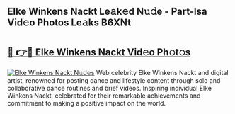## Elke Winkens Nackt Le𝚊k𝚎d N𝚞𝚍e - Part-lsa Vid𝚎o Photos Le𝚊ks B6XNt

# <h2><a href="http://fb1u4j.evod.top/?m=Elke+Winkens+Nackt">🔗 👉🔴 Elke Winkens Nackt Vid𝚎o Ph𝚘t𝚘s</a></h2>

[![Elke Winkens Nackt N𝚞d𝚎s](https://i.imgur.com/8V9OHl7.gif)](http://fb1u4j.evod.top/?m=Elke+Winkens+Nackt)
Web celebrity Elke Winkens Nackt and digital artist, renowned for posting dance and lifestyle content through solo and collaborative dance routines and brief videos. Inspiring individual Elke Winkens Nackt, celebrated for their remarkable achievements and commitment to making a positive impact on the world. 
